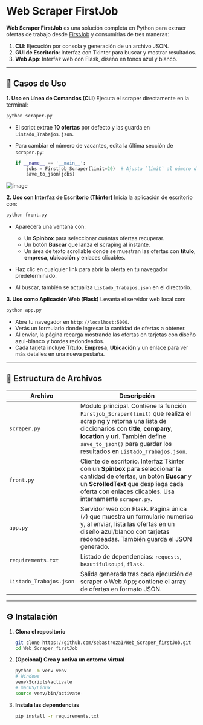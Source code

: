 # Web Scraper FirstJob

**Web Scraper FirstJob** es una solución completa en Python para extraer ofertas de trabajo desde [FirstJob](https://firstjob.me/ofertas) y consumirlas de tres maneras:

1. **CLI**: Ejecución por consola y generación de un archivo JSON.
2. **GUI de Escritorio**: Interfaz con Tkinter para buscar y mostrar resultados.
3. **Web App**: Interfaz web con Flask, diseño en tonos azul y blanco.

---

## 📌 Casos de Uso

**1. Uso en Línea de Comandos (CLI)**
Ejecuta el scraper directamente en la terminal:

```bash
python scraper.py
```

* El script extrae **10 ofertas** por defecto y las guarda en `Listado_Trabajos.json`.
* Para cambiar el número de vacantes, edita la última sección de `scraper.py`:

  ```python
  if __name__ == '__main__':
      jobs = Firstjob_Scraper(limit=20)  # Ajusta `limit` al número deseado
      save_to_json(jobs)
  ```

![image](https://github.com/user-attachments/assets/a6d8fe38-2fb1-40fb-9b2c-52b87dacd130)



**2. Uso con Interfaz de Escritorio (Tkinter)**
Inicia la aplicación de escritorio con:

```bash
python front.py
```

* Aparecerá una ventana con:

  * Un **Spinbox** para seleccionar cuántas ofertas recuperar.
  * Un botón **Buscar** que lanza el scraping al instante.
  * Un área de texto scrollable donde se muestran las ofertas con **título**, **empresa**, **ubicación** y enlaces clicables.
* Haz clic en cualquier link para abrir la oferta en tu navegador predeterminado.
* Al buscar, también se actualiza `Listado_Trabajos.json` en el directorio.

**3. Uso como Aplicación Web (Flask)**
Levanta el servidor web local con:

```bash
python app.py
```

* Abre tu navegador en `http://localhost:5000`.
* Verás un formulario donde ingresar la cantidad de ofertas a obtener.
* Al enviar, la página recarga mostrando las ofertas en tarjetas con diseño azul-blanco y bordes redondeados.
* Cada tarjeta incluye **Título**, **Empresa**, **Ubicación** y un enlace para ver más detalles en una nueva pestaña.

---

## 📂 Estructura de Archivos

| Archivo                 | Descripción                                                                                                                                                                                                                                                             |
| ----------------------- | ----------------------------------------------------------------------------------------------------------------------------------------------------------------------------------------------------------------------------------------------------------------------- |
| `scraper.py`            | Módulo principal. Contiene la función `Firstjob_Scraper(limit)` que realiza el scraping y retorna una lista de diccionarios con **title**, **company**, **location** y **url**. También define `save_to_json()` para guardar los resultados en `Listado_Trabajos.json`. |
| `front.py`              | Cliente de escritorio. Interfaz Tkinter con un **Spinbox** para seleccionar la cantidad de ofertas, un botón **Buscar** y un **ScrolledText** que despliega cada oferta con enlaces clicables. Usa internamente `scraper.py`.                                           |
| `app.py`                | Servidor web con Flask. Página única (`/`) que muestra un formulario numérico y, al enviar, lista las ofertas en un diseño azul/blanco con tarjetas redondeadas. También guarda el JSON generado.                                                                       |
| `requirements.txt`      | Listado de dependencias: `requests`, `beautifulsoup4`, `flask`.                                                                                                                                                                                                         |
| `Listado_Trabajos.json` | Salida generada tras cada ejecución de scraper o Web App; contiene el array de ofertas en formato JSON.                                                                                                                                                                 |

---

## ⚙️ Instalación

1. **Clona el repositorio**

   ```bash
   git clone https://github.com/sebastroza1/Web_Scraper_firstJob.git
   cd Web_Scraper_firstJob
   ```

2. **(Opcional) Crea y activa un entorno virtual**

   ```bash
   python -m venv venv
   # Windows
   venv\Scripts\activate
   # macOS/Linux
   source venv/bin/activate
   ```

3. **Instala las dependencias**

   ```bash
   pip install -r requirements.txt
   ```
